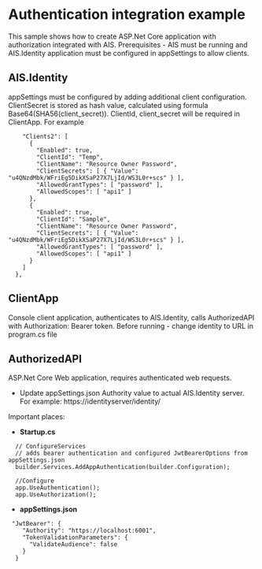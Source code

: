 # Authentication integration example

This sample shows how to create ASP.Net Core application with authorization integrated with AIS.
Prerequisites - AIS must be running and AIS.Identity application must be configured in appSettings to allow clients.

## AIS.Identity
appSettings must be configured by adding additional client configuration. ClientSecret is stored as hash value, calculated using formula Base64(SHA56(client_secret)).
ClientId, client_secret will be required in ClientApp.
For example
```
    "Clients2": [
      {
        "Enabled": true,
        "ClientId": "Temp",
        "ClientName": "Resource Owner Password",
        "ClientSecrets": [ { "Value": "u4QNzdMbk/WFriEg5DikXSaP27X7LjId/WS3L0r+scs" } ],
        "AllowedGrantTypes": [ "password" ],
        "AllowedScopes": [ "api1" ]
      },
      {
        "Enabled": true,
        "ClientId": "Sample",
        "ClientName": "Resource Owner Password",
        "ClientSecrets": [ { "Value": "u4QNzdMbk/WFriEg5DikXSaP27X7LjId/WS3L0r+scs" } ],
        "AllowedGrantTypes": [ "password" ],
        "AllowedScopes": [ "api1" ]
      }
    ]
  },
```

## ClientApp

Console client application, authenticates to AIS.Identity, calls AuthorizedAPI with Authorization: Bearer token.
Before running - change identity to URL in program.cs file

## AuthorizedAPI 

ASP.Net Core Web application, requires authenticated web requests.
* Update appSettings.json Authority value to  actual AIS.Identity server. For example: https://identityserver/identity/

Important places:
* **Startup.cs**
```
  // ConfigureServices
  // adds bearer authentication and configured JwtBearerOptions from appSettings.json
  builder.Services.AddAppAuthentication(builder.Configuration); 

  //Configure 
  app.UseAuthentication();
  app.UseAuthorization();
```
* **appSettings.json**
```
 "JwtBearer": {
    "Authority": "https://localhost:6001",
    "TokenValidationParameters": {
      "ValidateAudience": false
    }
  }
```


